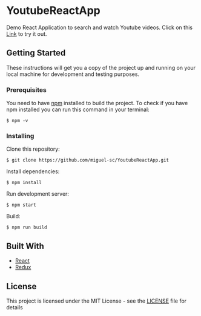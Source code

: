 # YoutubeReactApp

Demo React Application to search and watch Youtube videos. Click on this [Link](https://react-tube-187600.firebaseapp.com) to try it out.

## Getting Started

These instructions will get you a copy of the project up and running on your local machine for development and testing purposes.

### Prerequisites

You need to have [npm](https://www.npmjs.com/) installed to build the project. To check if you have npm installed you can run this command in your terminal:
```
$ npm -v
```

### Installing

Clone this repository:
```
$ git clone https://github.com/miguel-sc/YoutubeReactApp.git
```
Install dependencies:
```
$ npm install
```
Run development server:
```
$ npm start
```
Build:
```
$ npm run build
```

## Built With

* [React](https://github.com/facebook/react)
* [Redux](https://github.com/reactjs/redux)

## License

This project is licensed under the MIT License - see the [LICENSE](LICENSE) file for details
